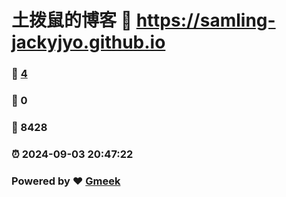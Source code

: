 # 土拨鼠的博客 :link: https://samling-jackyjyo.github.io 
### :page_facing_up: [4](https://samling-jackyjyo.github.io/tag.html) 
### :speech_balloon: 0 
### :hibiscus: 8428 
### :alarm_clock: 2024-09-03 20:47:22 
### Powered by :heart: [Gmeek](https://github.com/Meekdai/Gmeek)
